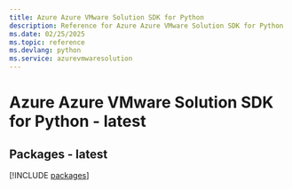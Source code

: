 ```yaml
---
title: Azure Azure VMware Solution SDK for Python
description: Reference for Azure Azure VMware Solution SDK for Python
ms.date: 02/25/2025
ms.topic: reference
ms.devlang: python
ms.service: azurevmwaresolution
---
```

# Azure Azure VMware Solution SDK for Python - latest
## Packages - latest
[!INCLUDE [packages](azure-vmware-solution-index.md)]